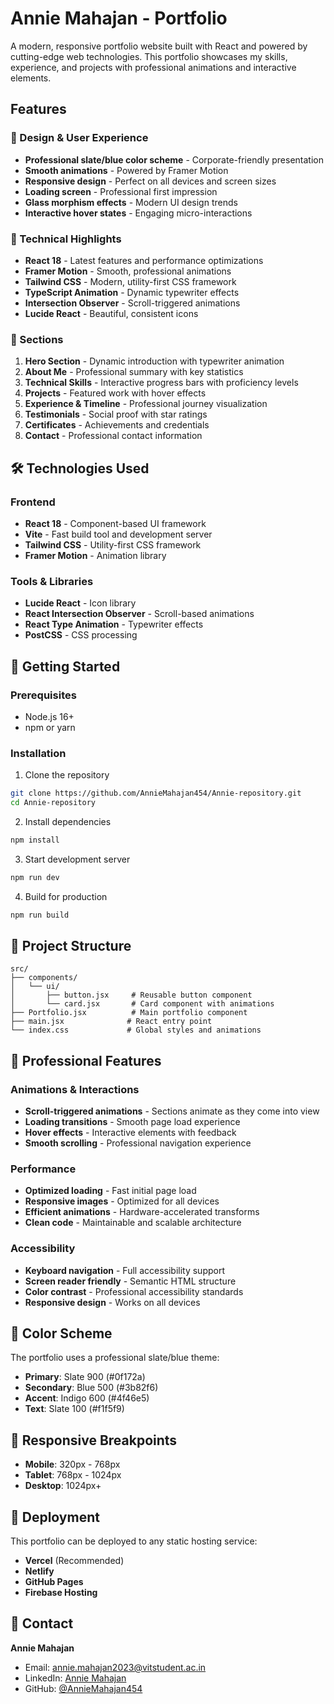 # Annie Mahajan - Portfolio

A modern, responsive portfolio website built with React and powered by cutting-edge web technologies. This portfolio showcases my skills, experience, and projects with professional animations and interactive elements.

## Features

### 🎨 Design & User Experience
- **Professional slate/blue color scheme** - Corporate-friendly presentation
- **Smooth animations** - Powered by Framer Motion
- **Responsive design** - Perfect on all devices and screen sizes
- **Loading screen** - Professional first impression
- **Glass morphism effects** - Modern UI design trends
- **Interactive hover states** - Engaging micro-interactions

### 🚀 Technical Highlights
- **React 18** - Latest features and performance optimizations
- **Framer Motion** - Smooth, professional animations
- **Tailwind CSS** - Modern, utility-first CSS framework
- **TypeScript Animation** - Dynamic typewriter effects
- **Intersection Observer** - Scroll-triggered animations
- **Lucide React** - Beautiful, consistent icons

### 📱 Sections
1. **Hero Section** - Dynamic introduction with typewriter animation
2. **About Me** - Professional summary with key statistics
3. **Technical Skills** - Interactive progress bars with proficiency levels
4. **Projects** - Featured work with hover effects
5. **Experience & Timeline** - Professional journey visualization
6. **Testimonials** - Social proof with star ratings
7. **Certificates** - Achievements and credentials
8. **Contact** - Professional contact information

## 🛠️ Technologies Used

### Frontend
- **React 18** - Component-based UI framework
- **Vite** - Fast build tool and development server
- **Tailwind CSS** - Utility-first CSS framework
- **Framer Motion** - Animation library

### Tools & Libraries
- **Lucide React** - Icon library
- **React Intersection Observer** - Scroll-based animations
- **React Type Animation** - Typewriter effects
- **PostCSS** - CSS processing

## 🚀 Getting Started

### Prerequisites
- Node.js 16+ 
- npm or yarn

### Installation

1. Clone the repository
```bash
git clone https://github.com/AnnieMahajan454/Annie-repository.git
cd Annie-repository
```

2. Install dependencies
```bash
npm install
```

3. Start development server
```bash
npm run dev
```

4. Build for production
```bash
npm run build
```

## 📁 Project Structure

```
src/
├── components/
│   └── ui/
│       ├── button.jsx     # Reusable button component
│       └── card.jsx       # Card component with animations
├── Portfolio.jsx          # Main portfolio component
├── main.jsx              # React entry point
└── index.css             # Global styles and animations
```

## 🎯 Professional Features

### Animations & Interactions
- **Scroll-triggered animations** - Sections animate as they come into view
- **Loading transitions** - Smooth page load experience
- **Hover effects** - Interactive elements with feedback
- **Smooth scrolling** - Professional navigation experience

### Performance
- **Optimized loading** - Fast initial page load
- **Responsive images** - Optimized for all devices
- **Efficient animations** - Hardware-accelerated transforms
- **Clean code** - Maintainable and scalable architecture

### Accessibility
- **Keyboard navigation** - Full accessibility support
- **Screen reader friendly** - Semantic HTML structure
- **Color contrast** - Professional accessibility standards
- **Responsive design** - Works on all devices

## 🎨 Color Scheme

The portfolio uses a professional slate/blue theme:
- **Primary**: Slate 900 (#0f172a)
- **Secondary**: Blue 500 (#3b82f6) 
- **Accent**: Indigo 600 (#4f46e5)
- **Text**: Slate 100 (#f1f5f9)

## 📱 Responsive Breakpoints

- **Mobile**: 320px - 768px
- **Tablet**: 768px - 1024px
- **Desktop**: 1024px+

## 🚀 Deployment

This portfolio can be deployed to any static hosting service:
- **Vercel** (Recommended)
- **Netlify**
- **GitHub Pages**
- **Firebase Hosting**

## 👤 Contact

**Annie Mahajan**
- Email: annie.mahajan2023@vitstudent.ac.in
- LinkedIn: [Annie Mahajan](https://www.linkedin.com/in/annie-mahajan-1v7i0v4u)
- GitHub: [@AnnieMahajan454](https://github.com/AnnieMahajan454)

